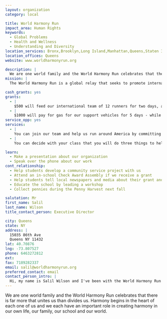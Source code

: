 ```yaml
---
layout: organization
category: local

title: World Harmony Run
impact_area: Human Rights
keywords: 
  - Global Problems
  - Health and Wellness
  - Understanding and Diversity
location_services: Bronx,Brooklyn,Long Island,Manhattan,Queens,Staten Island,Greater New York
location_offices: Queens
website: www.worldharmonyrun.org

description: |
  We are one world family and the World Harmony Run celebrates that there is far more that unites us than divides us. Harmony begins in the heart of each one of us and we each have an important role in creating harmony in our own life, our family, our school and our world. 
mission: |
  The World Harmony Run is a global relay that seeks to promote international friendship and understanding. As a symbol of harmony, runners carry a flaming torch, passing it from hand to hand travelling through over 100 nations around the globe. The World Harmony Run does not seek to raise money or highlight any political cause, but simply strives to create goodwill among peoples of all nations. 

cash_grants: yes
grants: 
  - |
    $500 will feed our international team of 12 runners for two days, allow them to visit 8 schools and run 200 miles. Thank you!!
  - |
    $1000 will pay for gas for our support vehicles for 5 days - while we run about 500 miles as a team. Thank you!!
service_opp: yes
services: 
  - |
    You can join our team and help us run around America by committing to run a certain amount each week with your friends at school.
  - |
    You can decide with your class that you will do three things to help make your school a more peaceful and harmonious place - and then do those three things.

learn: 
  - Make a presentation about our organization
  - Speak over the phone about our work
cont_relationship: 
  - Help students develop a community service project with us
  - Attend an in-school Check Award Assembly if we receive a grant
  - Help students tell local newspapers and media about their grant and/or project with us
  - Educate the school by leading a workshop
  - Collect pennies during the Penny Harvest next fall

salutation: Mr
first_name: Salil
last_name: Wilson
title_contact_person: Executive Director

city: Queens
state: NY
address: |
  15035 86th Ave  
  Queens NY 11432
lat: 40.70876
lng: -73.807527
phone: 6463272812
ext: 
fax: 7189282337
email: salil@worldharmonyrun.org
preferred_contact: email
contact_person_intro: |
  Hi, my name is Salil Wilson and I've been with the World Harmony Run since 1987. I first participated in the World Harmony Run in Australia, where I'm from, and totally loved it. I was on the team for three weeks and we visited lots of schools sharing the message that harmony begins in the heart of each one of us. I love doing this because I love running and meeting great people.
---
```

We are one world family and the World Harmony Run celebrates that there is far more that unites us than divides us. Harmony begins in the heart of each one of us and we each have an important role in creating harmony in our own life, our family, our school and our world. 
